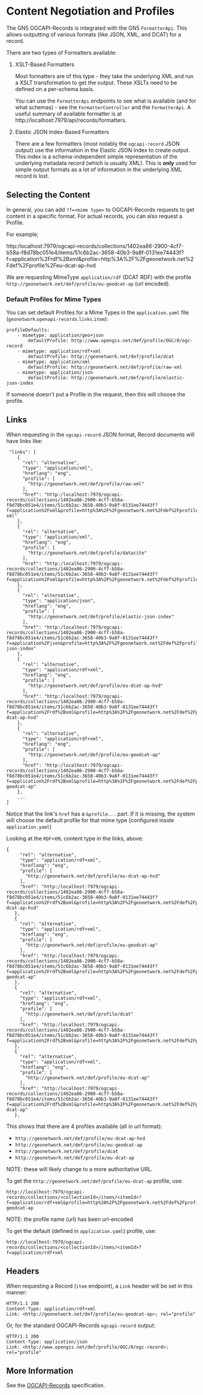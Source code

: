 # Content Negotiation and Profiles

The GN5 OGCAPI-Records is integrated with the GN5 `FormatterApi`.  This allows outputting of various formats (like JSON, XML, and DCAT) for a record.

There are two types of Formatters available:

1. XSLT-Based Formatters

   Most formatters are of this type - they take the underlying XML and run a XSLT transformation to get the output.  These XSLTs need to be defined on a per-schema basis.  

   You can use the `FormatterApi` endpoints to see what is available (and for what schemas) - see the `FormatterController` and the `FormatterApi`.  A useful summary of available formatter is at http://localhost:7979/api/records/formatters.

2. Elastic JSON Index-Based Formatters

   There are a few formatters (most notably the `ogcapi-record` JSON output) use the information in the Elastic JSON Index to create output.  This index is a schema-independent simple representation of the underlying metadata record (which is usually XML).  This is **only** used for simple output formats as a lot of information in the underlying XML record is lost.


## Selecting the Content

In general, you can add `?f=<mime type>` to OGCAPI-Records requests to get content in a specific format.  For actual records, you can also request a Profile.

For example;

http:/localhost:7979/ogcapi-records/collections/1402ea86-2900-4cf7-b58a-f8d78bc051e4/items/51c6b2ac-3658-40b3-9a8f-0131ee74443f?f=application%2Frdf%2Bxml&profile=http%3A%2F%2Fgeonetwork.net%2Fdef%2Fprofile%2Feu-dcat-ap-hvd

We are requesting MimeType `application/rdf` (DCAT RDF) with the profile `http://geonetwork.net/def/profile/eu-geodcat-ap` (url encoded).

 

### Default Profiles for Mime Types

You can set default Profiles for a Mime Types in the `application.yaml` file (`geonetwork`.`openapi-records`.`links`.`item`):

```
profileDefaults:
    - mimetype: application/geo+json
        defaultProfile: http://www.opengis.net/def/profile/OGC/0/ogc-record
    - mimetype: application/rdf+xml
        defaultProfile: http://geonetwork.net/def/profile/dcat
    - mimetype: application/xml
        defaultProfile: http://geonetwork.net/def/profile/raw-xml
    - mimetype: application/json
        defaultProfile: http://geonetwork.net/def/profile/elastic-json-index
```

If someone doesn't put a Profile in the request, then this will choose the profile.

## Links

When requesting in the `ogcapi-record` JSON format, Record documents will have links like:

```
 "links": [
    {
      "rel": "alternative",
      "type": "application/xml",
      "hreflang": "eng",
      "profile": [
        "http://geonetwork.net/def/profile/raw-xml"
      ],
      "href": "http:/localhost:7979/ogcapi-records/collections/1402ea86-2900-4cf7-b58a-f8d78bc051e4/items/51c6b2ac-3658-40b3-9a8f-0131ee74443f?f=application%2Fxml&profile=http%3A%2F%2Fgeonetwork.net%2Fdef%2Fprofile%2Fraw-xml"
    },
    {
      "rel": "alternative",
      "type": "application/xml",
      "hreflang": "eng",
      "profile": [
        "http://geonetwork.net/def/profile/datacite"
      ],
      "href": "http:/localhost:7979/ogcapi-records/collections/1402ea86-2900-4cf7-b58a-f8d78bc051e4/items/51c6b2ac-3658-40b3-9a8f-0131ee74443f?f=application%2Fxml&profile=http%3A%2F%2Fgeonetwork.net%2Fdef%2Fprofile%2Fdatacite"
    },
    {
      "rel": "alternative",
      "type": "application/json",
      "hreflang": "eng",
      "profile": [
        "http://geonetwork.net/def/profile/elastic-json-index"
      ],
      "href": "http:/localhost:7979/ogcapi-records/collections/1402ea86-2900-4cf7-b58a-f8d78bc051e4/items/51c6b2ac-3658-40b3-9a8f-0131ee74443f?f=application%2Fjson&profile=http%3A%2F%2Fgeonetwork.net%2Fdef%2Fprofile%2Felastic-json-index"
    },
    {
      "rel": "alternative",
      "type": "application/rdf+xml",
      "hreflang": "eng",
      "profile": [
        "http://geonetwork.net/def/profile/eu-dcat-ap-hvd"
      ],
      "href": "http:/localhost:7979/ogcapi-records/collections/1402ea86-2900-4cf7-b58a-f8d78bc051e4/items/51c6b2ac-3658-40b3-9a8f-0131ee74443f?f=application%2Frdf%2Bxml&profile=http%3A%2F%2Fgeonetwork.net%2Fdef%2Fprofile%2Feu-dcat-ap-hvd"
    },
    {
      "rel": "alternative",
      "type": "application/rdf+xml",
      "hreflang": "eng",
      "profile": [
        "http://geonetwork.net/def/profile/eu-geodcat-ap"
      ],
      "href": "http:/localhost:7979/ogcapi-records/collections/1402ea86-2900-4cf7-b58a-f8d78bc051e4/items/51c6b2ac-3658-40b3-9a8f-0131ee74443f?f=application%2Frdf%2Bxml&profile=http%3A%2F%2Fgeonetwork.net%2Fdef%2Fprofile%2Feu-geodcat-ap"
    },
    ...
]
 ```

 Notice that the link's `href` has a `&profile...` part. If it is missing, the system will choose the default profile for that mime type (configured inside `application.yaml`)

 Looking at the `RDF+XML` content type in the links, above:
 ```
{
      "rel": "alternative",
      "type": "application/rdf+xml",
      "hreflang": "eng",
      "profile": [
        "http://geonetwork.net/def/profile/eu-dcat-ap-hvd"
      ],
      "href": "http:/localhost:7979/ogcapi-records/collections/1402ea86-2900-4cf7-b58a-f8d78bc051e4/items/51c6b2ac-3658-40b3-9a8f-0131ee74443f?f=application%2Frdf%2Bxml&profile=http%3A%2F%2Fgeonetwork.net%2Fdef%2Fprofile%2Feu-dcat-ap-hvd"
    },
    {
      "rel": "alternative",
      "type": "application/rdf+xml",
      "hreflang": "eng",
      "profile": [
        "http://geonetwork.net/def/profile/eu-geodcat-ap"
      ],
      "href": "http:/localhost:7979/ogcapi-records/collections/1402ea86-2900-4cf7-b58a-f8d78bc051e4/items/51c6b2ac-3658-40b3-9a8f-0131ee74443f?f=application%2Frdf%2Bxml&profile=http%3A%2F%2Fgeonetwork.net%2Fdef%2Fprofile%2Feu-geodcat-ap"
    },
    {
      "rel": "alternative",
      "type": "application/rdf+xml",
      "hreflang": "eng",
      "profile": [
        "http://geonetwork.net/def/profile/dcat"
      ],
      "href": "http:/localhost:7979/ogcapi-records/collections/1402ea86-2900-4cf7-b58a-f8d78bc051e4/items/51c6b2ac-3658-40b3-9a8f-0131ee74443f?f=application%2Frdf%2Bxml&profile=http%3A%2F%2Fgeonetwork.net%2Fdef%2Fprofile%2Fdcat"
    },
    {
      "rel": "alternative",
      "type": "application/rdf+xml",
      "hreflang": "eng",
      "profile": [
        "http://geonetwork.net/def/profile/eu-dcat-ap"
      ],
      "href": "http:/localhost:7979/ogcapi-records/collections/1402ea86-2900-4cf7-b58a-f8d78bc051e4/items/51c6b2ac-3658-40b3-9a8f-0131ee74443f?f=application%2Frdf%2Bxml&profile=http%3A%2F%2Fgeonetwork.net%2Fdef%2Fprofile%2Feu-dcat-ap"
    },
```

This shows that there are 4 profiles available (all in url format):

*   `http://geonetwork.net/def/profile/eu-dcat-ap-hvd`
*   `http://geonetwork.net/def/profile/eu-geodcat-ap`
*   `http://geonetwork.net/def/profile/dcat`
*   `http://geonetwork.net/def/profile/eu-dcat-ap`

NOTE: these will likely change to a more authoritative URL.

To get the `http://geonetwork.net/def/profile/eu-dcat-ap` profile, use:

    http://localhost:7979/ogcapi-records/collections/<collectionId>/items/<itemId>?f=application/rdf+xml&profile=http%3A%2F%2Fgeonetwork.net%2Fdef%2Fprofile%2Feu-geodcat-ap

NOTE: the profile name (url) has been url-encoded

To get the default (defined in `application.yaml`) profile, use:

    http://localhost:7979/ogcapi-records/collections/<collectionId>/items/<itemId>?f=application/rdf+xml


## Headers

When requesting a Record (`item` endpoint), a `Link` header will be set in this manner:

```
HTTP/1.1 200
Content-Type: application/rdf+xml
Link: <http://geonetwork.net/def/profile/eu-geodcat-ap>; rel="profile"
```

Or, for the standard OGCAPI-Records `ogcapi-record` output:

```
HTTP/1.1 200
Content-Type: application/json
Link: <http://www.opengis.net/def/profile/OGC/0/ogc-record>; rel="profile"
```

## More Information

See the [OGCAPI-Records](https://ogcapi.ogc.org/records/#:~:text=OGC%20API%20%2D%20Records%20is%20a,resources%20(metadata)%20are%20exposed.) specification.